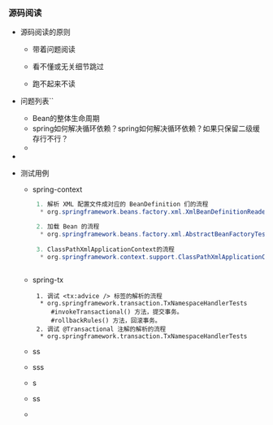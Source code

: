 ### 源码阅读
* 源码阅读的原则
  * 带着问题阅读
  
  * 看不懂或无关细节跳过

  * 跑不起来不读
  
    
  
* 问题列表``
  * Bean的整体生命周期
  * spring如何解决循环依赖？spring如何解决循环依赖？如果只保留二级缓存行不行？
  * 
* 
  
* 测试用例
  * spring-context
  
    ```java
     1. 解析 XML 配置文件成对应的 BeanDefinition 们的流程
      * org.springframework.beans.factory.xml.XmlBeanDefinitionReaderTests#withFreshInputStream()
    
     2. 加载 Bean 的流程
      * org.springframework.beans.factory.xml.AbstractBeanFactoryTests
      
     3. ClassPathXmlApplicationContext的流程
      * org.springframework.context.support.ClassPathXmlApplicationContextTests#testResourceAndInputStream()
      
    ```
  
  * spring-tx
  
    ```
     1. 调试 <tx:advice /> 标签的解析的流程
      * org.springframework.transaction.TxNamespaceHandlerTests
         #invokeTransactional() 方法，提交事务。
         #rollbackRules() 方法，回滚事务。
     2. 调试 @Transactional 注解的解析的流程
      * org.springframework.transaction.TxNamespaceHandlerTests 
    ```
  
    
  
  * ss
  
  * sss
  
  * s
  
  * ss
  
  *  
  
  


